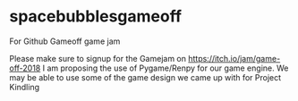 # spacebubblesgameoff
For Github Gameoff game jam

Please make sure to signup for the Gamejam on https://itch.io/jam/game-off-2018
I am proposing the use of Pygame/Renpy for our game engine.
We may be able to use some of the game design we came up with for Project Kindling
